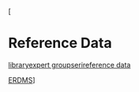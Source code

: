 [

# Reference Data

<a href="/library" style="text-transform:lowercase;">Library</a><a href="/library/expert_groups" style="text-transform:lowercase;">Expert Groups</a><a href="/library/expert_groups/eri" style="text-transform:lowercase;">ERI</a><a href="/library/expert_groups/eri/reference_data" style="text-transform:lowercase;">Reference Data</a>  
  
  
<a href="https://webgate.ec.europa.eu/RIS/EUERDMS_WEB/user/home/" target="_blank">ERDMS</a>]